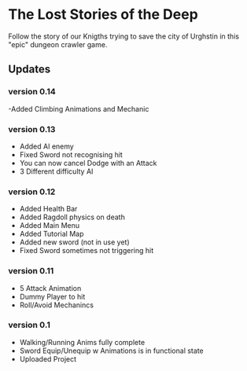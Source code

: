 # The Lost Stories of the Deep

Follow the story of our Knigths trying to save the city of Urghstin in this "epic" dungeon crawler game.



## Updates

### version 0.14

-Added Climbing Animations and Mechanic

### version 0.13

- Added AI enemy
- Fixed Sword not recognising hit
- You can now cancel Dodge with an Attack
- 3 Different difficulty AI

### version 0.12

- Added Health Bar
- Added Ragdoll physics on death
- Added Main Menu
- Added Tutorial Map
- Added new sword (not in use yet)
- Fixed Sword sometimes not triggering hit

### version 0.11

- 5 Attack Animation
- Dummy Player to hit
- Roll/Avoid Mechanincs

### version 0.1
- Walking/Running Anims fully complete
- Sword Equip/Unequip w Animations is in functional state
- Uploaded Project

